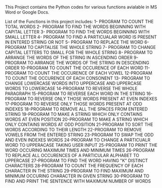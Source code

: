 This Project contains the Python codes for various functions avialable in MS Word or Google Docs.

List of the Functions in this project includes:
1- PROGRAM TO COUNT THE TOTAL WORDS 
2- PROGRAM TO FIND THE WORDS BEGINNING WITH CAPITAL LETTER 
3- PROGRAM TO FIND THE WORDS BEGINNING WITH SMALL LETTER 
4- PROGRAM TO FIND A PARTICUALAR WORD IS PRESENT IN ENTERED STRING OR NOT 
5- PROGRAM TO REPLACE THE WORD 
6- PROGRAM TO CAPITALISE THE WHOLE STRING 
7- PROGRAM TO CHANGE CAPITAL LETTERS TO SMALL FOR THE WHOLE STRING 
8- PROGRAM TO ARRANGE THE WORDS OF THE STRING IN ASCENDING ORDER 
9- PROGRAM TO ARRANGE THE WORDS OF THE STRING IN DESCENDING ORDER 
10-PROGRAM TO COUNT THE OCCURENCE OF EACH WORD 
11-PROGRAM TO COUNT THE OCCURENCE OF EACH VOWEL 
12-PROGRAM TO COUNT THE OCCURENCE OF EACH CONSONENT 
13- PROGRAM TO CHANGE LOWERCASE WORDS INTO UPPERCASE AND UPPERCASE WORDS TO LOWERCASE 
14-PROGRAM TO REVERSE THE WHOLE PARAGRAPH 
15-PROGRAM TO REVERSE EACH WORD IN THE STRING 
16-PROGRAM TO REVERSE ONLY THOSE WORDS PRESENT AT EVEN INDEXES 
17-PROGRAM TO REVERSE ONLY THOSE WORDS PRESENT AT ODD INDEXES 
18-PROGRAM TO REMOVE ALL THE SPACES FROM ENTERED STRING 
19-PROGRAM TO MAKE A STRING WHICH ONLY CONTAINS WORDS AT EVEN POSITION 
20-PROGRAM TO MAKE A STRING WHICH ONLY CONTAINS WORDS AT ODD POSITION 
21-PROGRAM TO SORT THE WORDS ACCORDING TO THEIR LENGTH 
22-PROGRAM TO REMOVE VOWELS FROM THE ENTERED STRING 
23-PROGRAM TO SWAP THE ODD AND EVEN INDEXES WORDS 
24-PROGRAM TO CHANGE A PARTICUALR WORD TO UPPERACASE TAKING USER INPUT 
25-PROGRAM TO PRINT THE WORD OCCURING MAXIMUM TIMES AND MINIMUM TIMES 
26-PROGRAM TO REPLACE ALL OCCURENCES OF A PARTICULAR ALPHABET TO UPPERCASE 
27-PROGRAM TO FIND THE WORD HAVING "K" DISTINCT CHARACTERS 
28-PROGRAM TO COUNT THE FREQUENCY OF EACH CHARACTER IN THE STRING 
29-PROGRAM TO FIND MAXIMUM AND MINIMUM OCCURING CHARACTER IN GIVEN STRING 
30-PROGRAM TO FIND AND PRINT THE SENTENCE WITH MAXIMUM NUMBER OF WORDS
